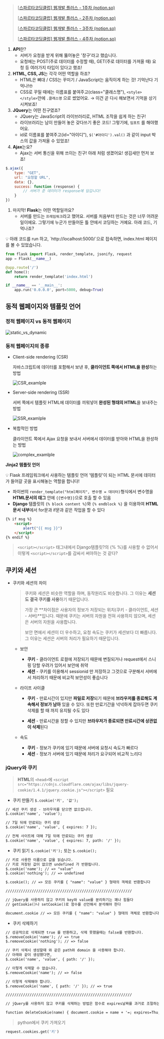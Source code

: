 > [[스파르타코딩클럽\] 웹개발 플러스 - 1주차 (notion.so)](https://www.notion.so/1-9d5e4a49113a4cc4990aaddfe17a17e5)
>
> [[스파르타코딩클럽\] 웹개발 플러스 - 2주차 (notion.so)](https://www.notion.so/2-8218e41923f748a590c9ce4645e307bd)
>
> [[스파르타코딩클럽\] 웹개발 플러스 - 3주차 (notion.so)](https://www.notion.so/3-886885172e3343ae93ed43e0eada22a7)
>
> [[스파르타코딩클럽\] 웹개발 플러스 - 4주차 (notion.so)](https://www.notion.so/4-fdcb0566b88e4305bebc8b6817ccedbb)



1. **API**란?
   - 서버가 요청을 받게 위해 뚫어놓은 '창구'라고 했습니다.
   - 요청에는 POST(주로 데이터를 수정할 때), GET(주로 데이터를 가져올 때) 요청 등 여러가지 타입이 있다고 했죠!
2. **HTML, CSS, JS**는 각각 어떤 역할을 하죠?
   - HTML은 뼈대 / CSS는 꾸미기 / JavaScript는 움직이게 하는 것! 기억난다 기억나!🤓
   - CSS로 꾸밀 때에는 이름표를 붙여주고(class="클래스명"), `<style></style>`안에 `.클래스명` 으로 썼었어요. → 이건 곧 다시 해보면서 기억을 상기시켜보죠!
3. **JQuery**는 어떤 친구였죠?
   - JQuery는 JavaScript의 라이브러리로, HTML 조작을 쉽게 하는 친구!
   - 라이브러리는 남이 만들어 놓은 갖다쓰기 좋은 코드! 그렇기에, `임포트` 를 해야했어요.
   - id로 이름표를 붙여주고(id="아이디"), `$('#아이디').val()` 과 같이 input 박스의 값을 가져올 수 있었죠!
4. **Ajax**는요?
   - Ajax는 서버 통신을 위해 쓰이는 친구! 아래 처럼 생겼어요! 생김새만 먼저 보죠!

```jsx
$.ajax({
    type: "GET",
    url: "요청할 URL",
    data: {},
    success: function (response) {
        // 서버가 준 데이터가 response에 담깁니다!
    }
})
```

1. 마지막! **Flask**는 어떤 역할일까요?
   - 서버를 만드는 `프레임워크`라고 했어요. 서버를 처음부터 만드는 것은 너무 어려운 일이에요. 그렇기에 누군가 만들어둔 틀 안에서 코딩하는 거예요. 아래 코드, 기억나죠?

<aside> 💡 아래 코드를 run 하고, `http://localhost:5000/`으로 접속하면, index.html 페이지를 볼 수 있었습니다.</aside>

```python
from flask import Flask, render_template, jsonify, request
app = Flask(__name__)

@app.route('/')
def home():
    return render_template('index.html')

if __name__ == '__main__':
    app.run('0.0.0.0', port=5000, debug=True)
```



## 동적 웹페이지와 템플릿 언어

### 정적 웹페이지 vs 동적 웹페이지

![static_vs_dynamic](md-images/static_vs_dynamic.png)



### 동적 웹페이지의 종류

- Client-side rendering (CSR)

  자바스크립트에 데이터를 포함해서 보낸 후, **클라이언트 쪽에서 HTML을 완성**하는 방법

  ![CSR_examlple](md-images/CSR_examlple.png)

- Server-side rendering (SSR)

  서버 쪽에서 템플릿 HTML에 데이터를 끼워넣어 **완성된 형태의 HTML**을 보내주는 방법

  ![SSR_examlple](md-images/SSR_examlple.png)

- 복합적인 방법

  클라이언트 쪽에서 Ajax 요청을 보내서 서버에서 데이터를 받아와 HTML을 완성하는 방법

  ![complex_examlple](md-images/complex_examlple.png)



**Jinja2 템플릿 언어**

<aside> 💡 Flask 프레임워크에서 사용하는 템플릿 언어 '템플릿'이 되는 HTML 문서에 데이터가 들어갈 곳을 표시해놓는 역할을 합니다!</aside>

- 파이썬의 `render_template("html페이지", 변수명 = 데이터)`형식에서 변수명을
  **HTML문서의 태그** 안에 `{{변수명}}`으로 호출 할 수 있음
- **Django** 템플릿의 `{% block content %}`와 `{% endblock %}` 을 이용하여 **HTML문서 내부**에서 for문과 if문과 같은 작업을 할 수 있다

```html
{% if msg %}
    <script>
        alert("{{ msg }}")
    </script>
{% endif %}
```

> `<script></script>` 태그내에서 Django템플릿?의 {% %}를 사용할 수 없어서 이렇게 `<script></script>`를 감싸서 써야하는 것 같다?



## 쿠키와 세션

- 쿠키와 세션의 차이

  > 쿠키와 세션은 비슷한 역할을 하며, 동작원리도 비슷합니다. 그 이유는 **세션도 결국 쿠키를 사용**하기 때문입니다.
  >
  > 가장 큰 **차이점은 사용자의 정보가 저장되는 위치(쿠키 - 클라이언트, 세션 - 서버)**입니다.
  > 때문에 쿠키는 서버의 자원을 전혀 사용하지 않으며, 세션은 서버의 자원을 사용합니다.
  >
  > 보안 면에서 세션이 더 우수하고,
  > 요청 속도는 쿠키가 세션보다 더 빠릅니다. 그 이유는 세션은 서버의 처리가 필요하기 때문입니다.

  - 보안
    - **쿠키** - 클라이언트 로컬에 저장되기 때문에 변질되거나 request에서 스니핑 당할 우려가 있어서 보안에 취약
    - **세션** - 쿠키를 이용해서 sessionid 만 저장하고 그것으로 구분해서 서버에서 처리하기 때문에 비교적 보안성이 좋습니다

  - 라이프 사이클

    - **쿠키** - 만료시간이 있지만 **파일로 저장**되기 때문에 **브라우저를 종료해도 계속해서 정보가 남아** 있을 수 있다. 또한 만료기간을 넉넉하게 잡아두면 쿠키삭제를 할 때 까지 유지될 수도 있다

    - **세션** - 만료시간을 정할 수 있지만 **브라우저가 종료되면 만료시간에 상관없이 삭제**된다

  - 속도
    - **쿠키** - 정보가 쿠키에 있기 때문에 서버에 요청시 속도가 빠르다
    - **세션** - 정보가 서버에 있기 때문에 처리가 요구되어 비교적 느리다



### jQuery와 쿠키

> **HTML**의 `<head>`에
> `<script src="https://cdnjs.cloudflare.com/ajax/libs/jquery-cookie/1.4.1/jquery.cookie.js"></script>` 필요



- 쿠키 만들기 `$.cookie('키', '값');`

```html
// 세션 쿠키 생성 - 브라우저를 닫으면 없으집니다.
$.cookie('name', 'value');

// 7일 뒤에 만료되는 쿠키 생성
$.cookie('name', 'value', { expires: 7 });

// 전체 사이트에 대해 7일 뒤에 만료되는 쿠키 생성
$.cookie('name', 'value', { expires: 7, path: '/' });

```



- 쿠키 읽기 `$.cookie('키');` 또는 `$.cookie();`

```html
// 키로 사용한 이름으로 값을 읽습니다.
// 키로 저장된 값이 없으면 undefined 가 반환됩니다.
$.cookie('name'); // => "value"
$.cookie('nothing'); // => undefined

$.cookie(); // => 모든 쿠키를 { "name": "value" } 형태의 객체로 반환합니다

//////////////////////////////////////////////////////////

// jQuery를 사용하지 않고 쿠키의 key와 value를 분리하기는 꽤나 힘들다
// getCookie()나 setCookie()로 함수를 선언해서 분석해야 한다

document.cookie // => 모든 쿠키를 { "name": "value" } 형태의 객체로 반환합니다
```



- 쿠키 삭제하기

```html
// 성공적으로 삭제되면 true 를 반환하고, 삭제 못했을때는 false를 반환합니다.
$.removeCookie('name'); // => true
$.removeCookie('nothing'); // => false

// 쿠키 삭제시 생성할때 와 같은 path와 domain 을 사용해야 합니다.
// 아래와 같이 생성했다면,
$.cookie('name', 'value', { path: '/' });

// 이렇게 삭제할 수 없습니다.
$.removeCookie('name'); // => false

// 이렇게 삭제해야 합니다.
$.removeCookie('name', { path: '/' }); // => true

//////////////////////////////////////////////////////////

// jQuery를 사용하지 않고 쿠키를 삭제하는 방법은 함수로 expires날짜를 과거로 조절하는 방법밖에 없다

function deleteCookie(name) { document.cookie = name + '=; expires=Thu, 01 Jan 1970 00:00:01 GMT;'; }
```



> python에서 쿠키 가져오기

```python
request.cookies.get('키')
```

